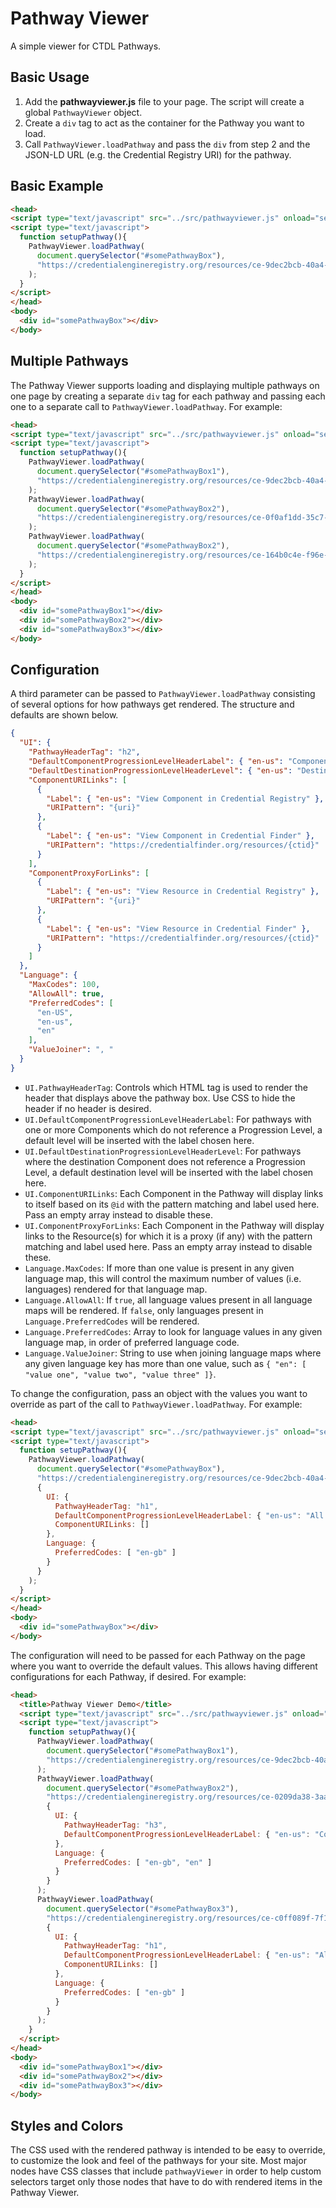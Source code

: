 # Pathway Viewer
A simple viewer for CTDL Pathways.

Basic Usage
---
1. Add the **pathwayviewer.js** file to your page. The script will create a global `PathwayViewer` object.
2. Create a `div` tag to act as the container for the Pathway you want to load.
3. Call `PathwayViewer.loadPathway` and pass the `div` from step 2 and the JSON-LD URL (e.g. the Credential Registry URI) for the pathway.

Basic Example
---
```html
<head>
<script type="text/javascript" src="../src/pathwayviewer.js" onload="setupPathway()" defer async></script>
<script type="text/javascript">
  function setupPathway(){
    PathwayViewer.loadPathway(
      document.querySelector("#somePathwayBox"), 
      "https://credentialengineregistry.org/resources/ce-9dec2bcb-40a4-42e2-8fa3-afc04ddc04aa"
    );
  }
</script>
</head>
<body>
  <div id="somePathwayBox"></div>
</body>
```

Multiple Pathways
---
The Pathway Viewer supports loading and displaying multiple pathways on one page by creating a separate `div` tag for each pathway and passing each one to a separate call to `PathwayViewer.loadPathway`. For example:

```html
<head>
<script type="text/javascript" src="../src/pathwayviewer.js" onload="setupPathway()" defer async></script>
<script type="text/javascript">
  function setupPathway(){
    PathwayViewer.loadPathway(
      document.querySelector("#somePathwayBox1"), 
      "https://credentialengineregistry.org/resources/ce-9dec2bcb-40a4-42e2-8fa3-afc04ddc04aa"
    );
    PathwayViewer.loadPathway(
      document.querySelector("#somePathwayBox2"), 
      "https://credentialengineregistry.org/resources/ce-0f0af1dd-35c7-43e2-9363-6bc079508747"
    );
    PathwayViewer.loadPathway(
      document.querySelector("#somePathwayBox2"), 
      "https://credentialengineregistry.org/resources/ce-164b0c4e-f96e-4597-a5d6-2fcd53635c46"
    );
  }
</script>
</head>
<body>
  <div id="somePathwayBox1"></div>
  <div id="somePathwayBox2"></div>
  <div id="somePathwayBox3"></div>
</body>
```

Configuration
---
A third parameter can be passed to `PathwayViewer.loadPathway` consisting of several options for how pathways get rendered. The structure and defaults are shown below.
```json
{
  "UI": {
    "PathwayHeaderTag": "h2",
    "DefaultComponentProgressionLevelHeaderLabel": { "en-us": "Components" },
    "DefaultDestinationProgressionLevelHeaderLevel": { "en-us": "Destination" },
    "ComponentURILinks": [ 
      { 
        "Label": { "en-us": "View Component in Credential Registry" }, 
        "URIPattern": "{uri}" 
      },
      {
        "Label": { "en-us": "View Component in Credential Finder" },
        "URIPattern": "https://credentialfinder.org/resources/{ctid}"
      }
    ],
    "ComponentProxyForLinks": [
      {
        "Label": { "en-us": "View Resource in Credential Registry" },
        "URIPattern": "{uri}"
      },
      {
        "Label": { "en-us": "View Resource in Credential Finder" },
        "URIPattern": "https://credentialfinder.org/resources/{ctid}"
      }
    ]
  },
  "Language": {
    "MaxCodes": 100,
    "AllowAll": true,
    "PreferredCodes": [
      "en-US",
      "en-us",
      "en"
    ],
    "ValueJoiner": ", "
  }
}
```
- `UI.PathwayHeaderTag`: Controls which HTML tag is used to render the header that displays above the pathway box. Use CSS to hide the header if no header is desired.
- `UI.DefaultComponentProgressionLevelHeaderLabel`: For pathways with one or more Components which do not reference a Progression Level, a default level will be inserted with the label chosen here.
- `UI.DefaultDestinationProgressionLevelHeaderLevel`: For pathways where the destination Component does not reference a Progression Level, a default destination level will be inserted with the label chosen here.
- `UI.ComponentURILinks`: Each Component in the Pathway will display links to itself based on its `@id` with the pattern matching and label used here. Pass an empty array instead to disable these.
- `UI.ComponentProxyForLinks`: Each Component in the Pathway will display links to the Resource(s) for which it is a proxy (if any) with the pattern matching and label used here. Pass an empty array instead to disable these.
- `Language.MaxCodes`: If more than one value is present in any given language map, this will control the maximum number of values (i.e. languages) rendered for that language map.
- `Language.AllowAll`: If `true`, all language values present in all language maps will be rendered. If `false`, only languages present in `Language.PreferredCodes` will be rendered.
- `Language.PreferredCodes`: Array to look for language values in any given language map, in order of preferred language code.
- `Language.ValueJoiner`: String to use when joining language maps where any given language key has more than one value, such as `{ "en": [ "value one", "value two", "value three" ]}`.

To change the configuration, pass an object with the values you want to override as part of the call to `PathwayViewer.loadPathway`. For example:
```html
<head>
<script type="text/javascript" src="../src/pathwayviewer.js" onload="setupPathway()" defer async></script>
<script type="text/javascript">
  function setupPathway(){
    PathwayViewer.loadPathway(
      document.querySelector("#somePathwayBox"), 
      "https://credentialengineregistry.org/resources/ce-9dec2bcb-40a4-42e2-8fa3-afc04ddc04aa",
      {
        UI: {
          PathwayHeaderTag: "h1",
          DefaultComponentProgressionLevelHeaderLabel: { "en-us": "All Components" },
          ComponentURILinks: []
        },
        Language: {
          PreferredCodes: [ "en-gb" ]
        }
      }
    );
  }
</script>
</head>
<body>
  <div id="somePathwayBox"></div>
</body>
```

The configuration will need to be passed for each Pathway on the page where you want to override the default values. This allows having different configurations for each Pathway, if desired. For example:
```html
<head>
  <title>Pathway Viewer Demo</title>
  <script type="text/javascript" src="../src/pathwayviewer.js" onload="setupPathway()" defer async></script>
  <script type="text/javascript">
    function setupPathway(){
      PathwayViewer.loadPathway(
        document.querySelector("#somePathwayBox1"), 
        "https://credentialengineregistry.org/resources/ce-9dec2bcb-40a4-42e2-8fa3-afc04ddc04aa"
      );
      PathwayViewer.loadPathway(
        document.querySelector("#somePathwayBox2"), 
        "https://credentialengineregistry.org/resources/ce-0209da38-3aa8-4e9d-8b51-93e16fc9cb9a",
        {
          UI: {
            PathwayHeaderTag: "h3",
            DefaultComponentProgressionLevelHeaderLabel: { "en-us": "Components Without Level" }
          },
          Language: {
            PreferredCodes: [ "en-gb", "en" ]
          }
        }
      );
      PathwayViewer.loadPathway(
        document.querySelector("#somePathwayBox3"), 
        "https://credentialengineregistry.org/resources/ce-c0ff089f-7f18-4248-9054-45a6e5d2c8b4",
        {
          UI: {
            PathwayHeaderTag: "h1",
            DefaultComponentProgressionLevelHeaderLabel: { "en-us": "All Components" },
            ComponentURILinks: []
          },
          Language: {
            PreferredCodes: [ "en-gb" ]
          }
        }
      );
    }
  </script>
</head>
<body>
  <div id="somePathwayBox1"></div>
  <div id="somePathwayBox2"></div>
  <div id="somePathwayBox3"></div>
</body>
```

Styles and Colors
---
The CSS used with the rendered pathway is intended to be easy to override, to customize the look and feel of the pathways for your site. Most major nodes have CSS classes that include `pathwayViewer` in order to help custom selectors target only those nodes that have to do with rendered items in the Pathway Viewer.